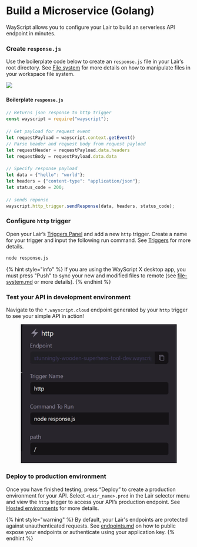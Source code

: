 # Build a Microservice (Golang)

WayScript allows you to configure your Lair to build an serverless API endpoint in minutes.

### Create `response.js`

Use the boilerplate code below to create an `response.js` file in your Lair’s root directory. See [File system](../platform/lairs/file-system.md) for more details on how to manipulate files in your workspace file system.

![](https://codahosted.io/docs/2kDMDaZ6QP/blobs/bl-Iqkx-tphjD/3d584a55f32dbc8c4e8cf462e3eb9867bbcaf47440586f29d25f94abb1d90be28f4433566d59fc5bfeef80fb761d4e93785f99ec6a64bd561d70e8c2785ae52f342dcf4729de3a496500f8f7ee8d21e20f6ee3321ca9844abc41275391641b8d1fff3ebe)

#### Boilerplate `response.js`

```javascript
// Returns json response to http trigger
const wayscript = require("wayscript");

// Get payload for request event
let requestPayload = wayscript.context.getEvent()
// Parse header and request body from request payload
let requestHeader = requestPayload.data.headers
let requestBody = requestPayload.data.data

// Specify response payload
let data = {"hello": "world"};
let headers = {"content-type": "application/json"};
let status_code = 200;

// sends reponse
wayscript.http_trigger.sendResponse(data, headers, status_code);

```

### Configure `http` trigger

Open your Lair’s [Triggers Panel](../platform/lairs/triggers.md) and add a new `http` trigger. Create a name for your trigger and input the following run command. See [Triggers](../platform/lairs/triggers.md) for more details.

```bash
node response.js
```

{% hint style="info" %}
If you are using the WayScript X desktop app, you must press "Push" to sync your new and modified files to remote (see [file-system.md](../platform/lairs/file-system.md "mention") or more details).
{% endhint %}

### Test your API in development environment

Navigate to the `*.wayscript.cloud` endpoint generated by your `http` trigger to see your simple API in action!

<figure><img src="../.gitbook/assets/response-js-cron.jpg" alt=""><figcaption></figcaption></figure>

### Deploy to production environment

Once you have finished testing, press “Deploy” to create a production environment for your API. Select `<Lair_name>.prod` in the Lair selector menu and view the `http` trigger to access your API’s production endpoint. See [Hosted environments](../platform/lairs/deployments.md) for more details.

{% hint style="warning" %}
By default, your Lair's endpoints are protected against unauthenticated requests. See [endpoints.md](../platform/lairs/endpoints.md "mention") on how to public expose your endpoints or authenticate using your application key.
{% endhint %}
